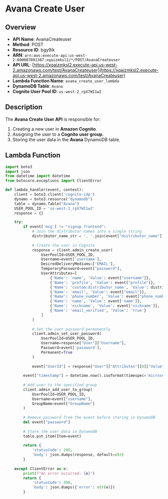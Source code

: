 # Avana Create User

## Overview
- **API Name**: AvanaCreateuser
- **Method**: POST
- **Resource ID**: bgy9ik
- **ARN**: `arn:aws:execute-api:us-west-2:600087091387:xqaizmksl2/*/POST/AvanaCreateuser`
- **API URL**: [https://xqaizmksl2.execute-api.us-west-2.amazonaws.com/test/AvanaCreateuser](https://xqaizmksl2.execute-api.us-west-2.amazonaws.com/test/AvanaCreateuser)
- **Lambda Function Name**: `avana_create_user_lambda`
- **DynamoDB Table**: `Avana`
- **Cognito User Pool ID**: `us-west-2_rpX7WI1w2`

## Description
The **Avana Create User API** is responsible for:
1. Creating a new user in **Amazon Cognito**.
2. Assigning the user to a **Cognito user group**.
3. Storing the user data in the **Avana** DynamoDB table.

## Lambda Function

```python
import boto3
import json
from datetime import datetime
from botocore.exceptions import ClientError

def lambda_handler(event, context):
    client = boto3.client('cognito-idp')
    dynamo = boto3.resource("dynamodb")
    table = dynamo.Table("Avana")
    USER_POOL_ID = 'us-west-2_rpX7WI1w2'
    response = {}

    try:
        if event['msg'] != "signup frontend":
            # Join the distributor names into a single string
            distributor_name_str = ', '.join(event["distributor_name"])
            
            # Create the user in Cognito
            response = client.admin_create_user(
                UserPoolId=USER_POOL_ID,
                Username=event['username'],
                DesiredDeliveryMediums=['EMAIL'],
                TemporaryPassword=event["password"],
                UserAttributes=[
                    {'Name': 'name', 'Value': event["username"]},
                    {'Name': 'profile', 'Value': event["profile"]},
                    {'Name': 'custom:distributor_name', 'Value': distributor_name_str},
                    {'Name': 'email', 'Value': event["email"]},
                    {'Name': 'phone_number', 'Value': event["phone_number"]},
                    {'Name': 'name', 'Value': event['name']},
                    {'Name': 'nickname', 'Value': event['nickname']},
                    {'Name': 'email_verified', 'Value': 'true'}
                ]
            )
            
            # Set the user password permanently
            client.admin_set_user_password(
                UserPoolId=USER_POOL_ID,
                Username=response["User"]["Username"],
                Password=event['password'],
                Permanent=True
            )
            
            event["UserId"] = response["User"]["Attributes"][0]["Value"]
        
        event["timestamp"] = datetime.now().isoformat(timespec='microseconds')
        
        # Add user to the specified group
        client.admin_add_user_to_group(
            UserPoolId=USER_POOL_ID,
            Username=event["username"],
            GroupName=event["GroupName"]
        )
        
        # Remove password from the event before storing in DynamoDB
        del event["password"]
        
        # Store the user data in DynamoDB
        table.put_item(Item=event)
    
        return {
            'statusCode': 200,
            'body': json.dumps(response, default=str)
        }
    
    except ClientError as e:
        print(f"An error occurred: {e}")
        return {
            'statusCode': 500,
            'body': json.dumps({'error': str(e)})
        }
